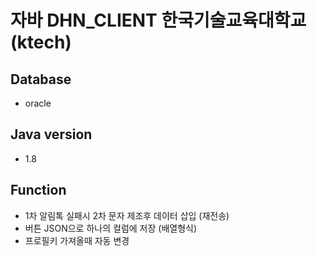 # 자바 DHN_CLIENT 한국기술교육대학교 (ktech)
## Database
- oracle

## Java version
- 1.8

## Function
- 1차 알림톡 실패시 2차 문자 제조후 데이터 삽입 (재전송)
- 버튼 JSON으로 하나의 컬럼에 저장 (배열형식)
- 프로필키 가져올때 자동 변경